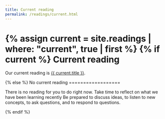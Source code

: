 ```yaml
---
title: Current reading
permalink: /readings/current.html
---
```

{% assign current = site.readings | where: "current", true | first %}
{% if current %}
Current reading
===============
<script language="javascript">
  document.location = "{{ site.baseurl }}{{ current.url }}";
</script>
<p>
  Our current reading is 
  <a href="{{ site.baseurl }}{{ current.url }}">{{ current.title }}</a>.
</p>
{% else %}
No current reading
==================

There is no reading for you to do right now.  Take time to reflect
on what we have been learning recently  Be prepared to discuss
ideas, to listen to new concepts, to ask questions, and to respond
to questions.

{% endif %}
